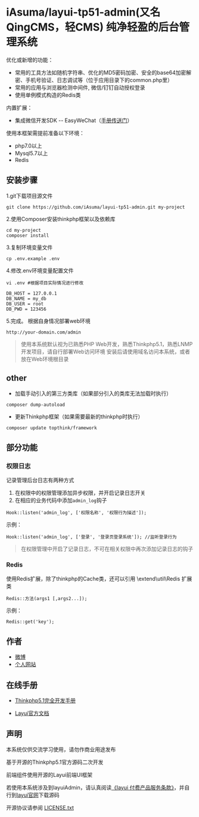 
iAsuma/layui-tp51-admin(又名QingCMS，轻CMS) 纯净轻盈的后台管理系统
===============

优化或新增的功能：

 + 常用的工具方法如随机字符串、优化的MD5密码加密、安全的base64加密解密、手机号验证、日志调试等（位于应用目录下的common.php里）
 + 常用的应用与浏览器检测中间件, 微信/钉钉自动授权登录
 + 使用单例模式构造的Redis类

内置扩展：

 + 集成微信开发SDK -- EasyWeChat（[手册传送门](https://www.easywechat.com/docs/master/overview)）

 使用本框架需提前准备以下环境：

 + php7.0以上
 + Mysql5.7以上
 + Redis

## 安装步骤

1.git下载项目源文件

~~~
git clone https://github.com/iAsuma/layui-tp51-admin.git my-project
~~~

2.使用Composer安装thinkphp框架以及依赖库

~~~
cd my-project
composer install
~~~

3.复制环境变量文件

~~~
cp .env.example .env
~~~

4.修改.env环境变量配置文件

~~~
vi .env #根据项目实际情况进行修改
~~~
~~~
DB_HOST = 127.0.0.1
DB_NAME = my_db
DB_USER = root
DB_PWD = 123456
~~~

5.完成。 根据自身情况部署web环境

~~~
http://your-domain.com/admin
~~~

> 使用本系统默认视为已熟悉PHP Web开发，熟悉Thinkphp5.1，熟悉LNMP开发项目，请自行部署Web访问环境
> 安装后请使用域名访问本系统，或者放在Web环境根目录

## other

* 加载手动引入的第三方类库（如果部分引入的类库无法加载时执行）
~~~
composer dump-autoload
~~~

* 更新Thinkphp框架（如果需要最新的thinkphp时执行）

~~~
composer update topthink/framework
~~~

## 部分功能

### 权限日志
记录管理后台日志有两种方式
1. 在权限中的权限管理添加异步权限，并开启记录日志开关
2. 在相应的业务代码中添加`admin_log`钩子
~~~
Hook::listen('admin_log', ['权限名称', '权限行为描述']); 
~~~
示例：
~~~
Hook::listen('admin_log', ['登录', '登录页登录系统']); //监听登录行为
~~~
>在权限管理中开启了记录日志，不可在相关权限中再次添加记录日志的钩子

### Redis 
使用Redis扩展，除了thinkphp的Cache类，还可以引用 \extend\util\Redis 扩展类

~~~
Redis::方法(args1 [,args2...]);
~~~
示例：
~~~
Redis::get('key');
~~~

## 作者

+ [微博](https://weibo.com/770878450)
+ [个人网站](http://www.udzan.com/)

## 在线手册

+ [Thinkphp5.1完全开发手册](https://www.kancloud.cn/manual/thinkphp5_1/content)

+ [Layui官方文档](https://www.layui.com/doc/)


## 声明

本系统仅供交流学习使用，请勿作商业用途发布

基于开源的Thinkphp5.1官方源码二次开发

前端组件使用开源的Layui前端UI框架

若使用本系统涉及到layuiAdmin，请认真阅读[《layui 付费产品服务条款》](https://fly.layui.com/jie/26280/)，并自行到[layui官网](https://www.layui.com/admin/)下载源码

开源协议请参阅 [LICENSE.txt](LICENSE.txt)
